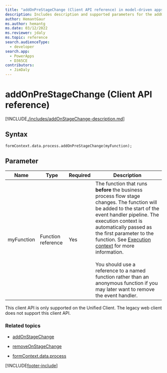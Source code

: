 ```yaml
---
title: "addOnPreStageChange (Client API reference) in model-driven apps in Power Apps| MicrosoftDocs"
description: Includes description and supported parameters for the addOnPreStageChange method.
author: HemantGaur
ms.author: hemantg
ms.date: 03/12/2022
ms.reviewer: jdaly
ms.topic: reference
search.audienceType: 
  - developer
search.app: 
  - PowerApps
  - D365CE
contributors:
  - JimDaly
---
```

# addOnPreStageChange (Client API reference)

[!INCLUDE[./includes/addOnStageChange-description.md](./includes/AddOnPreStageChange-description.md)]

## Syntax

`formContext.data.process.addOnPreStageChange(myFunction);`

## Parameter

Name|Type|Required|Description|
|--|--|--|--|
|myFunction|Function reference|Yes|The function that runs **before** the business process flow stage changes. The function will be added to the start of the event handler pipeline. The execution context is automatically passed as the first parameter to the function. See [Execution context](../../../clientapi-execution-context.md) for more information.<br/><br/>You should use a reference to a named function rather than an anonymous function if you may later want to remove the event handler.|

This client API is only supported on the Unified Client. The legacy web client does not support this client API.

### Related topics

- [addOnStageChange](addOnStageChange.md)
 
- [removeOnStageChange](removeOnStageChange.md)

- [formContext.data.process](../../formContext-data-process.md)
 




[!INCLUDE[footer-include](../../../../../../includes/footer-banner.md)]